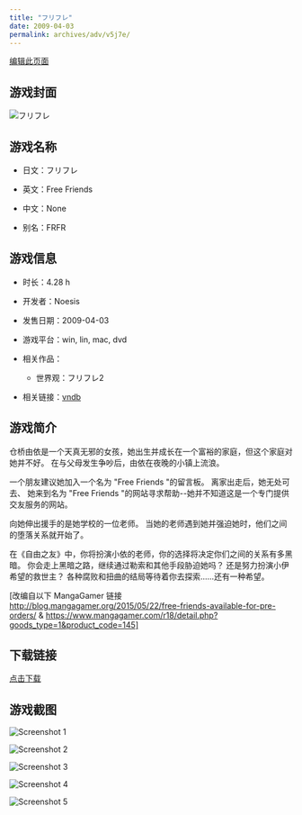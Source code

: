 ```yaml
---
title: "フリフレ"
date: 2009-04-03
permalink: archives/adv/v5j7e/
---
```

[编辑此页面](https://github.com/ACG-3/ADV3-source/blob/main/source/_posts/%E3%83%95%E3%83%AA%E3%83%95%E3%83%AC.md)

## 游戏封面

![フリフレ](https://pan.timero.xyz/d/onedrive/img_lib_001/%E3%83%95%E3%83%AA%E3%83%95%E3%83%AC_cover.avif)


## 游戏名称

- 日文：フリフレ
- 英文：Free Friends
- 中文：None

- 别名：FRFR


## 游戏信息

- 时长：4.28 h
- 开发者：Noesis
- 发售日期：2009-04-03
- 游戏平台：win, lin, mac, dvd
- 相关作品：
   - 世界观：フリフレ2

- 相关链接：[vndb](https://vndb.org/v1541)


## 游戏简介

仓桥由依是一个天真无邪的女孩，她出生并成长在一个富裕的家庭，但这个家庭对她并不好。
在与父母发生争吵后，由依在夜晚的小镇上流浪。

一个朋友建议她加入一个名为 "Free Friends "的留言板。
离家出走后，她无处可去、
她来到名为 "Free Friends "的网站寻求帮助--她并不知道这是一个专门提供交友服务的网站。

向她伸出援手的是她学校的一位老师。
当她的老师遇到她并强迫她时，他们之间的堕落关系就开始了。

在《自由之友》中，你将扮演小依的老师，你的选择将决定你们之间的关系有多黑暗。
你会走上黑暗之路，继续通过勒索和其他手段胁迫她吗？
还是努力扮演小伊希望的救世主？
各种腐败和扭曲的结局等待着你去探索......还有一种希望。

[改编自以下 MangaGamer 链接 http://blog.mangagamer.org/2015/05/22/free-friends-available-for-pre-orders/ & https://www.mangagamer.com/r18/detail.php?goods_type=1&product_code=145]


## 下载链接

[点击下载](https://pan.timero.xyz/onedrive/adv_lib_001/%E3%83%95%E3%83%AA%E3%83%95%E3%83%AC)


## 游戏截图


![Screenshot 1](https://pan.timero.xyz/d/onedrive/img_lib_001/%E3%83%95%E3%83%AA%E3%83%95%E3%83%AC_Screenshot_1.avif)

![Screenshot 2](https://pan.timero.xyz/d/onedrive/img_lib_001/%E3%83%95%E3%83%AA%E3%83%95%E3%83%AC_Screenshot_2.avif)

![Screenshot 3](https://pan.timero.xyz/d/onedrive/img_lib_001/%E3%83%95%E3%83%AA%E3%83%95%E3%83%AC_Screenshot_3.avif)

![Screenshot 4](https://pan.timero.xyz/d/onedrive/img_lib_001/%E3%83%95%E3%83%AA%E3%83%95%E3%83%AC_Screenshot_4.avif)

![Screenshot 5](https://pan.timero.xyz/d/onedrive/img_lib_001/%E3%83%95%E3%83%AA%E3%83%95%E3%83%AC_Screenshot_5.avif)

